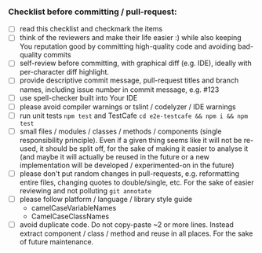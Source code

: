 ### Checklist before committing / pull-request:
- [ ] read this checklist and checkmark the items
- [ ] think of the reviewers and make their life easier :) while also keeping You reputation good by committing high-quality code and avoiding bad-quality commits
- [ ] self-review before committing, with graphical diff (e.g. IDE), ideally with per-character diff highlight.
- [ ] provide descriptive commit message, pull-request titles and branch names, including issue number in commit message, e.g. #123
- [ ] use spell-checker built into Your IDE
- [ ] please avoid compiler warnings or tslint / codelyzer / IDE warnings
- [ ] run unit tests `npm test` and TestCafe `cd e2e-testcafe && npm i && npm test`
- [ ] small files / modules / classes / methods / components (single responsibility principle). Even if a given thing seems like it will not be re-used, it should be split off, for the sake of making it easier to analyse it (and maybe it will actually be reused in the future or a new implementation will be developed / experimented-on in the future)
- [ ] please don't put random changes in pull-requests, e.g. reformatting entire files, changing quotes to double/single, etc. For the sake of easier reviewing and not polluting `git annotate`
- [ ] please follow platform / language / library style guide
  - camelCaseVariableNames
  - CamelCaseClassNames  
- [ ] avoid duplicate code. Do not copy-paste ~2 or more lines. Instead extract component / class / method and reuse in all places. For the sake of future maintenance.
